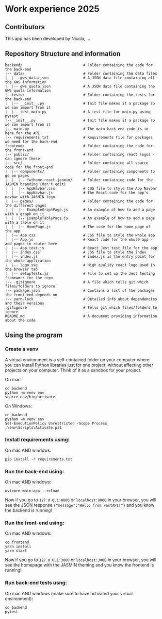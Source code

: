 # Work experience 2025

## Contributors

This app has been developed by Nicola, ...

## Repository Structure and information

```
backend/                            # Folder containing the code for the back-end
|-- data/                           # Folder containing the data files
|  |-- gws_data.json                # A JSON data file containing all the GWS information
|  |-- gws_quota.json               # A JSON data file containing the GWS quota information
|--tests/                           # Folder containing the tests for the back-end
|  |-- __init__.py                  # Init file makes it a package so we can import from it
|  |-- test_main.py                 # A test file for main.py using pytest
|--__init__.py                      # Init file makes it a package so we can import from it
|-- main.py                         # The main back-end code is in here for the API
|-- requirements.txt                # Requirements file for packages we need for the back-end 
frontend/                           # Folder containing the code for the front-end
|-- public/                         # Folder containing react logos - can ignore these
|-- src/                            # Folder containing all source code for the front-end
|  |-- components/                  # Folder containing components to go on pages
|  |  |-- fwtheme-react-jasmin/     # Folder containing code for the JASMIN branding (don't edit)
|  |  |-- AppNavbar.css             # CSS file to style the App Navbar
|  |  |-- AppNavbar.js              # The React code for the app's navbar with JASMIN logo
|  |-- pages/                       # Folder containing the code for the different pages
|  |  |-- ExampleGraphPage.js       # An example of how to add a page with a graph on it
|  |  |-- ExampleTablePage.js       # An example of how to add a page with a table on it
|  |  |-- HomePage.js               # The code for the home page of the app 
|  |-- App.css                      # CSS file to style the whole app
|  |-- App.js                       # React code for the whole app - add pages to router here
|  |-- App.test.js                  # React Jest test file for the app
|  |-- index.css                    # CSS file to style the index
|  |-- index.js                     # index.js is the entry point for the whole application
|  |-- logo.svg                     # High quality react logo used in the browser tab
|  |-- setupTests.js                # File to set up the Jest testing framework for the repo
|-- .gitignore                      # A file which tells git which files/folders to ignore
|-- package.json                    # Contains a list of the packages the front-end depends on
|-- yarn.lock                       # Detailed info about dependencies and their versions
.gitignore                          # Tells git which files/folders to ignore
README.md                           # A document providing information about the code
```

## Using the program

### Create a venv
A virtual environment is a self-contained folder on your computer where you can install Python libraries just for one project, without affecting other projects on your computer. Think of it as a sandbox for your project.

On mac:
```
cd backend
python -m venv env
source env/bin/activate
```
On Windows:
```
cd backend
python -m venv env
Set-ExecutionPolicy Unrestricted -Scope Process
.\env\Scripts\Activate.ps1
```

### Install requirements using:
On mac AND windows:
```
pip install -r requirements.txt
```

### Run the back-end using:
On mac AND windows:
```
uvicorn main:app --reload

```
Now if you go to `127.0.0.1:8000` or `localhost:8000` in your browser, you will see the JSON response `{"message":"Hello from FastAPI!"}` and you know the backend is running!

### Run the front-end using:
On mac AND windows:
```
cd frontend
yarn install
yarn start
```
Now if you go to `127.0.0.1:3000` or `localhost:3000` in your browser, you will see the homepage with the JASMIN theming and you know the frontend is running!

### Run back-end tests usng:
On mac AND windows (make sure to have activated your virtual environment):
```
cd backend
pytest
```